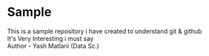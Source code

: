 # Sample
This is a sample repository i have created to understand git & github <br>
It's Very Interesting i must say <br>
Author - Yash Matlani (Data Sc.)
